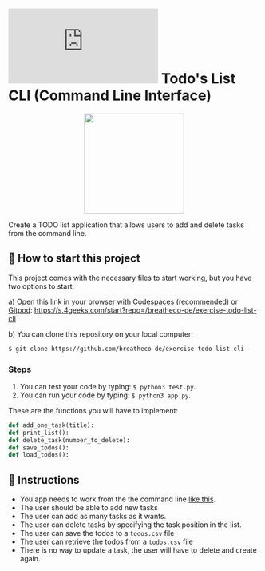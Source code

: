 # ![alt text](https://assets.breatheco.de/apis/img/images.php?blob&random&cat=icon&tags=breathecode,32) Todo's List CLI (Command Line Interface)

<p align="center">
  <img height="200" src="https://github.com/breatheco-de/exercise-todo-list-cli-python/blob/master/preview.gif?raw=true" />
</p>

Create a TODO list application that allows users to add and delete tasks from the command line.

<onlyfor saas="false" withBanner="false">
  
## 🌱  How to start this project

This project comes with the necessary files to start working, but you have two options to start:

a) Open this link in your browser with [Codespaces](https://4geeks.com/lesson/what-is-github-codespaces) (recommended) or [Gitpod](https://4geeks.com/lesson/how-to-use-gitpod): https://s.4geeks.com/start?repo=/breatheco-de/exercise-todo-list-cli

b) You can clone this repository on your local computer:
```bash
$ git clone https://github.com/breatheco-de/exercise-todo-list-cli
```

### Steps

1. You can test your code by typing: `$ python3 test.py`.
2. You can run your code by typing: `$ python3 app.py`.

These are the functions you will have to implement:

```python
def add_one_task(title):
def print_list():
def delete_task(number_to_delete):
def save_todos():
def load_todos():
```

</onlyfor>

## 📝 Instructions

- You app needs to work from the the command line [like this](https://4geeks.com/interactive-coding-tutorial/beginner/todo-list-cli-python).
- The user should be able to add new tasks
- The user can add as many tasks as it wants.
- The user can delete tasks by specifying the task position in the list.
- The user can save the todos to a `todos.csv` file
- The user can retrieve the todos from a `todos.csv` file
- There is no way to update a task, the user will have to delete and create again.
